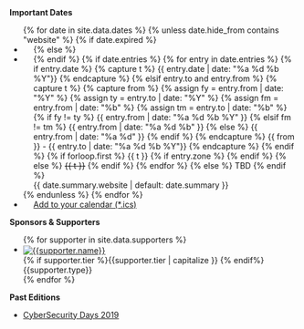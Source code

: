<div class="panel panel-primary">
<div class="panel-heading">
<span class="panel-title"><strong>Important Dates</strong></span>
</div>
<ul class="list-group">
{% for date in site.data.dates %}
{% unless date.hide_from contains "website" %}
{% if date.expired %}
<li class="list-group-item alert-danger">
  <div style="margin-left:18px">
  <div style="margin-left:-18px" class="glyphicon glyphicon-check float-left"> </div>
{% else %}
<li class="list-group-item alert-success">
  <div style="margin-left:18px">
  <div style="margin-left:-18px" class="glyphicon glyphicon-unchecked float-left"> </div>
{% endif %}
{% if date.entries %}
  {% for entry in date.entries %}
    {% if entry.date %}
      {% capture t %} 
      <time datetime="{{entry.date}}">
        {{ entry.date | date: "%a %d %b %Y"}}
      </time>
      {% endcapture %}
    {% elsif entry.to and entry.from %}
      {% capture t %} 
        {% capture from %}
          {% assign fy = entry.from | date: "%Y" %}
          {% assign ty = entry.to 	| date: "%Y" %}
          {% assign fm = entry.from | date: "%b" %}
          {% assign tm = entry.to 	| date: "%b" %}
          {% if fy != ty %}
            {{ entry.from | date: "%a %d %b %Y" }}
          {% elsif fm != tm %}
            {{ entry.from | date: "%a %d %b" }}
          {% else %}
            {{ entry.from | date: "%a %d" }}
          {% endif %}
        {% endcapture %}
        <time datetime="{{entry.from}}">{{ from }}</time> - 
        <time datetime="{{entry.to}}">{{ entry.to | date: "%a %d %b %Y"}}</time>
      {% endcapture %}
    {% endif %}
    <span>{% if forloop.first %}
      {{ t }}
      {% if entry.zone %}
        <span data-toggle="tooltip" title="Timezone: {{ entry.zone.label }}">
        <span class="glyphicon glyphicon-time"></span>
        </span>
      {% endif %}
    {% else %}
    <strike>{{ t }}</strike>
    {% endif %}</span>
  {% endfor %}
{% else %}
  <span>TBD</span>
{% endif %}
<br><span>{{ date.summary.website | default: date.summary }}</span>
</div>
</li>
{% endunless %}
{% endfor %}
<li class="list-group-item">
<a target="_blank" href="/important-dates.ics" title="Save important dates">
<div style="margin-left:18px">
<div style="margin-left:-18px" class="glyphicon glyphicon-calendar float-left"></div>
<span>Add to your calendar (*.ics)</span></div></a>
</li>
</ul>
</div>

<style>
 .vcenter { 
  display: inline-block;
  vertical-align: middle;
  float: none;
}
</style>

<div class="panel panel-primary">
<div class="panel-heading">
<strong>Sponsors & Supporters</strong>
</div>
<ul class="list-group">
{% for supporter in site.data.supporters %}
<li class="list-group-item">
  <div class="row">
  <div class="col-xs-7 col-md-9 vcenter"><a href="{{ supporter.link }}"><img style="max-height:100px;" class="img-responsive center-block" src="{{ supporter.logo }}" alt="{{supporter.name}}"></a></div><div class="col-xs-3 col-md-3 text-center text-muted vcenter">{% if supporter.tier %}{{supporter.tier | capitalize }} {% endif%}{{supporter.type}}</div>
  </div>
</li>
{% endfor %}
</ul>
</div>

<div class="panel panel-primary">
<div class="panel-heading">
<strong>Past Editions</strong>
</div>
<ul class="list-group">
<li class="list-group-item">
  <a href="https://cyberdays2019.sdu.dk/">CyberSecurity Days 2019</a>
</li>
</ul>
</div>

<!--
<style>
  .microservices_community_event {
    line-height: 1.05em;
    text-align: left;
    margin-top: 9px;
  }
</style>

{%- comment -%}
<div class="panel panel-primary">
  <div class="panel-heading">
  <strong>Microservices Community Events</strong>
  </div>
  <ul class="list-group">
  <li class="list-group-item"> 
    <div>Upcoming events</div>
    <div id="microservices_community_events_upcoming"></div>
  </li>
  <li class="list-group-item"> 
    <div>Latests past events</div>
    <div id="microservices_community_events_past"></div>
  </li>
  </div>
</div>

<script>
function microservices_community_events( data ){
  const upcoming = $( "#microservices_community_events_upcoming" )
  data.upcoming.forEach( element => {
    upcoming.append( 
      `<div>
      <a target="_blank" href="${ element.link }">
        <div class="microservices_community_event" >${ element.title }</div>
      </a>
      </div>` )
  });
  const past = $( "#microservices_community_events_past" )
  data.past.forEach( ( element, index ) => {
    if( index > 2 ){ return }
    past.append( 
      `<div>
      <a target="_blank" href="${ element.link }">
        <div class="microservices_community_event" >${ element.title }</span>
      </a>
      </div>` )
  });
}
$( document ).ready( () => {
  const url = "https://www.microservices.community/events.json"
  $.ajax({
    url: url,
    jsonp: "microservices_community_events",
    dataType: "jsonp"
  })
})
{%- endcomment -%}


<script>
$(document).ready(function(){$('[data-toggle="tooltip"]').tooltip();});
</script>

-->
